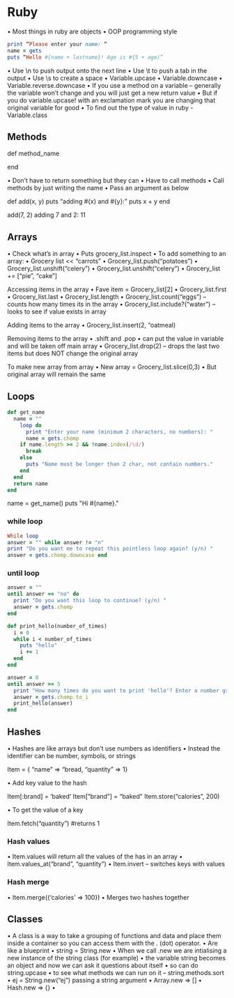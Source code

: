 # Ruby

•	Most things in ruby are objects
•	OOP programming style

```ruby
print “Please enter your name: “
name = gets
puts “Hello #{name + lastname}! Age is #{5 + age)”
```

•	Use \n to push output onto the next line
•	Use \t to push a tab in the output
•	Use \s to create a space
•	Variable.upcase
•	Variable.downcase
•	Variable.reverse.downcase
•	If you use a method on a variable – generally the variable won’t change and you will just get a new return value
•	But if you do variable.upcase! with an exclamation mark you are changing that original variable for good
•	To find out the type of value in ruby - Variable.class

## Methods

def method_name

end

•	Don’t have to return something but they can
•	Have to call methods
•	Call methods by just writing the name
•	Pass an argument as below

def add(x, y)
	puts “adding #{x) and #{y}:”
	puts x + y
end

add(7, 2)
adding 7 and 2:
11

## Arrays

•	Check what’s in array
•	Puts grocery_list.inspect
•	To add something to an array:
•	Grocery list << “carrots”
•	Grocery_list.push(“potatoes”)
•	Grocery_list.unshift(“celery”)
•	Grocery_list.unshift(“celery”)
•	Grocery_list += [“pie”, “cake”]

Accessing items in the array
•	Fave item = Grocery_list[2]
•	Grocery_list.first
•	Grocery_list.last
•	Grocery_list.length
•	Grocery_list.count(“eggs”) – counts how many times its in the array
•	Grocery_list.include?(“water”) – looks to see if value exists in array

Adding items to the array
•	Grocery_list.insert(2, “oatmeal)

Removing items to the array
•	.shift and .pop
•	can put the value in variable and will be taken off main array
•	Grocery_list.drop(2) – drops the last two items but does NOT change the original array

To make new array from array
•	New array = Grocery_list.slice(0,3)
•	But original array will remain the same

## Loops

```ruby
def get_name   
  name = ""   
    loop do     
      print "Enter your name (minimum 2 characters, no numbers): "    
      name = gets.chomp     
    if name.length >= 2 && !name.index(/\d/)       
      break     
    else       
      puts "Name must be longer than 2 char, not contain numbers."     
    end   
  end   
  return name
end  
```

name = get_name()
puts "Hi #{name}."

### while loop

```ruby
While loop
answer = "" while answer != "n"   
print "Do you want me to repeat this pointless loop again? (y/n) "   
answer = gets.chomp.downcase end
```

### until loop

```ruby
answer = ""
until answer == "no" do
  print "Do you want this loop to continue? (y/n) "
  answer = gets.chomp
end
```


```ruby
def print_hello(number_of_times)
  i = 0
  while i < number_of_times
    puts "hello"
    i += 1
  end
end

answer = 0
until answer >= 5
  print "How many times do you want to print 'hello'? Enter a number greater than 5 to exit) "
  answer = gets.chomp.to_i
  print_hello(answer)
end

```

## Hashes
•	Hashes are like arrays but don’t use numbers as identifiers
•	Instead the identifier can be number, symbols, or strings

Item = { “name” => “bread, “quantity” => 1}

•	Add key value to the hash

Item[:brand] = ‘baked’
Item[“brand”] = “baked”
Item.store(“calories”, 200)

•	To get the value of a key

Item.fetch(“quantity”)  #returns 1

### Hash values
•	Item.values will return all the values of the has in an array
•	Item.values_at(“brand”, “quantity”)
•	Item.invert – switches keys with values

### Hash merge
•	Item.merge({‘calories’ => 100})
•	Merges two hashes together

## Classes
•	A class is a way to take a grouping of functions and data and place them inside a container so you can access them with the . (dot) operator.
•	Are like a blueprint
•	string = String.new
•	When we call .new we are intialising a new instance of the string class (for example)
•	the variable string becomes an object and now we can ask it questions about itself
•	so can do string.upcase
•	to see what methods we can run on it – string.methods.sort
•	ej = String.new(“ej”) passing a string argument
•	Array.new => []
•	Hash.new => {}
•	 
